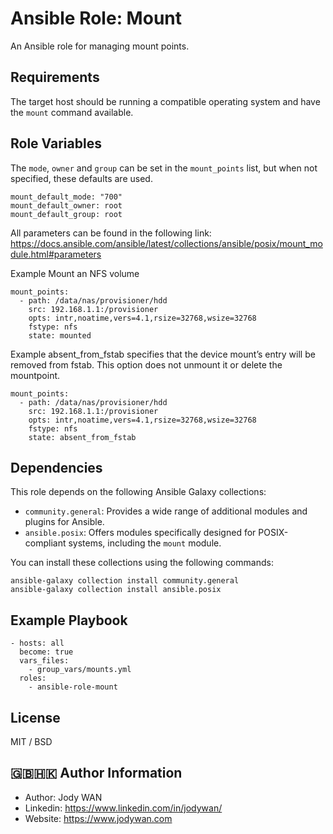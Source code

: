 Ansible Role: Mount
=========

An Ansible role for managing mount points.

Requirements
------------

The target host should be running a compatible operating system and have the `mount` command available.

Role Variables
--------------

The `mode`, `owner` and `group` can be set in the `mount_points` list, but
when not specified, these defaults are used.

    mount_default_mode: "700"
    mount_default_owner: root
    mount_default_group: root

All parameters can be found in the following link:
https://docs.ansible.com/ansible/latest/collections/ansible/posix/mount_module.html#parameters

Example Mount an NFS volume

    mount_points:
      - path: /data/nas/provisioner/hdd
        src: 192.168.1.1:/provisioner
        opts: intr,noatime,vers=4.1,rsize=32768,wsize=32768
        fstype: nfs
        state: mounted

Example absent_from_fstab specifies that the device mount’s entry will be removed from fstab. This option does not unmount it or delete the mountpoint.

    mount_points:
      - path: /data/nas/provisioner/hdd
        src: 192.168.1.1:/provisioner
        opts: intr,noatime,vers=4.1,rsize=32768,wsize=32768
        fstype: nfs
        state: absent_from_fstab

Dependencies
------------

This role depends on the following Ansible Galaxy collections:

- `community.general`: Provides a wide range of additional modules and plugins for Ansible.
- `ansible.posix`: Offers modules specifically designed for POSIX-compliant systems, including the `mount` module.

You can install these collections using the following commands:

```shell
ansible-galaxy collection install community.general
ansible-galaxy collection install ansible.posix
```

Example Playbook
----------------

    - hosts: all
      become: true
      vars_files:
        - group_vars/mounts.yml
      roles:
        - ansible-role-mount

License
-------

MIT / BSD

🇬🇧🇭🇰 Author Information
------------------

* Author: Jody WAN
* Linkedin: https://www.linkedin.com/in/jodywan/
* Website: https://www.jodywan.com

